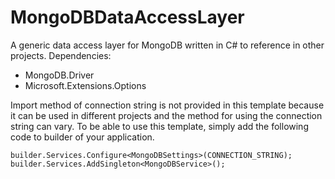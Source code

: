 # MongoDBDataAccessLayer

A generic data access layer for MongoDB written in C# to reference in other projects. 
Dependencies: 
* MongoDB.Driver
* Microsoft.Extensions.Options

Import method of connection string is not provided in this template because it can be used in different projects and the method for using the connection string can vary.
To be able to use this template, simply add the following code to builder of your application.

```
builder.Services.Configure<MongoDBSettings>(CONNECTION_STRING);
builder.Services.AddSingleton<MongoDBService>();
```
